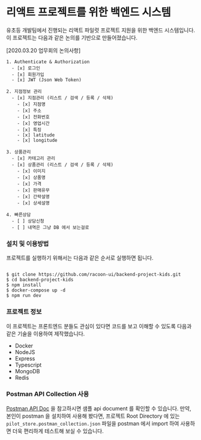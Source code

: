 # 리액트 프로젝트를 위한 백엔드 시스템

유초등 개발팀에서 진행되는 리액트 파일럿 프로젝트 지원을 위한 백엔드 시스템입니다. 이 프로젝트는 다음과 같은 논의를 기반으로 만들어졌습니다.

[2020.03.20 업무회의 논의사항]

```
1. Authenticate & Authorization
  - [x] 로그인
  - [x] 회원가입
  - [x] JWT (Json Web Token)

2. 지점정보 관리
  - [x] 지점관리 (리스트 / 검색 / 등록 / 삭제)
    - [x] 지점명
    - [x] 주소
    - [x] 전화번호
    - [x] 영업시간
    - [x] 특징
    - [x] latitude
    - [x] longitude

3. 상품관리
  - [x] 카테고리 관리
  - [x] 상품관리 (리스트 / 검색 / 등록 / 삭제)
    - [x] 이미지
    - [x] 상품명
    - [x] 가격
    - [x] 판매유무
    - [x] 간략설명
    - [x] 상세설명

4. 빠른상담
  - [ ] 상담신청
  - [ ] 내역은 그냥 DB 에서 보는걸로
```

### 설치 및 이용방법

프로젝트를 실행하기 위해서는 다음과 같은 순서로 실행하면 됩니다.

```

$ git clone https://github.com/racoon-ui/backend-project-kids.git
$ cd backend-project-kids
$ npm install
$ docker-compose up -d
$ npm run dev

```

### 프로젝트 정보

이 프로젝트는 프론트엔드 분들도 관심이 있다면 코드를 보고 이해할 수 있도록 다음과 같은 기술을 이용하여 제작했습니다.

- Docker
- NodeJS
- Express
- Typescript
- MongoDB
- Redis

### Postman API Collection 사용

[Postman API Doc](https://documenter.getpostman.com/view/1265041/SzS8sQV6?version=latest) 을 참고하시면 샘플 api document 를 확인할 수 있습니다. 만약, 본인이 postman 을 설치하여 사용해 봤다면, 프로젝트 Root Directory 에 있는 `pilot_store.postman_collection.json` 파일을 postman 에서 import 하여 사용하면 더욱 편리하게 테스트해 보실 수 있습니다.
